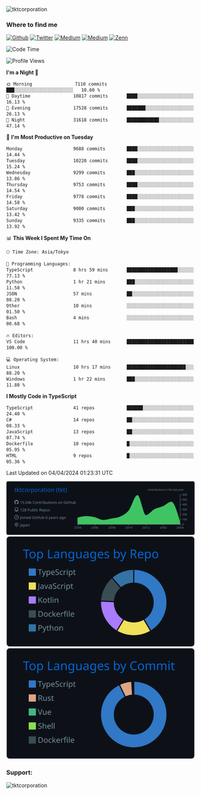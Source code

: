 <p align="left"> <img src="https://komarev.com/ghpvc/?username=tktcorporation&label=Profile%20views&color=0e75b6&style=flat" alt="tktcorporation" /> </p>

<h3>Where to find me</h3>
<p>
<a href="https://github.com/tktcorporation" target="_blank"><img alt="Github" src="https://img.shields.io/badge/GitHub-%2312100E.svg?&style=for-the-badge&logo=Github&logoColor=white" /></a>
<a href="https://twitter.com/tktcorporation" target="_blank"><img alt="Twitter" src="https://img.shields.io/badge/twitter-%231DA1F2.svg?&style=for-the-badge&logo=twitter&logoColor=white" /></a>
<a href="https://www.linkedin.com/in/tktcorporation" target="_blank"><img alt="Medium" src="https://img.shields.io/badge/linkdin-0a66c2.svg?&style=for-the-badge&logo=linkedin&logoColor=white" /></a>
<a href="https://qiita.com/tktcorporation" target="_blank"><img alt="Medium" src="https://img.shields.io/badge/qiita-55C500.svg?&style=for-the-badge&logo=qiita&logoColor=white" /></a>
<a href="https://zenn.dev/tktcorporation" target="_blank"><img alt="Zenn" src="https://img.shields.io/badge/Zenn-3EA8FF.svg?&style=for-the-badge&logo=Zenn&logoColor=white" /></a>
</p>
  
<!--START_SECTION:waka-->
![Code Time](http://img.shields.io/badge/Code%20Time-1%2C471%20hrs%208%20mins-blue)

![Profile Views](http://img.shields.io/badge/Profile%20Views-0-blue)

**I'm a Night 🦉** 

```text
🌞 Morning                7110 commits        ███░░░░░░░░░░░░░░░░░░░░░░   10.60 % 
🌆 Daytime                10817 commits       ████░░░░░░░░░░░░░░░░░░░░░   16.13 % 
🌃 Evening                17528 commits       ███████░░░░░░░░░░░░░░░░░░   26.13 % 
🌙 Night                  31618 commits       ████████████░░░░░░░░░░░░░   47.14 % 
```
📅 **I'm Most Productive on Tuesday** 

```text
Monday                   9688 commits        ████░░░░░░░░░░░░░░░░░░░░░   14.44 % 
Tuesday                  10220 commits       ████░░░░░░░░░░░░░░░░░░░░░   15.24 % 
Wednesday                9299 commits        ███░░░░░░░░░░░░░░░░░░░░░░   13.86 % 
Thursday                 9753 commits        ████░░░░░░░░░░░░░░░░░░░░░   14.54 % 
Friday                   9778 commits        ████░░░░░░░░░░░░░░░░░░░░░   14.58 % 
Saturday                 9000 commits        ███░░░░░░░░░░░░░░░░░░░░░░   13.42 % 
Sunday                   9335 commits        ███░░░░░░░░░░░░░░░░░░░░░░   13.92 % 
```


📊 **This Week I Spent My Time On** 

```text
🕑︎ Time Zone: Asia/Tokyo

💬 Programming Languages: 
TypeScript               8 hrs 59 mins       ███████████████████░░░░░░   77.13 % 
Python                   1 hr 21 mins        ███░░░░░░░░░░░░░░░░░░░░░░   11.58 % 
JSON                     57 mins             ██░░░░░░░░░░░░░░░░░░░░░░░   08.20 % 
Other                    10 mins             ░░░░░░░░░░░░░░░░░░░░░░░░░   01.50 % 
Bash                     4 mins              ░░░░░░░░░░░░░░░░░░░░░░░░░   00.68 % 

🔥 Editors: 
VS Code                  11 hrs 40 mins      █████████████████████████   100.00 % 

💻 Operating System: 
Linux                    10 hrs 17 mins      ██████████████████████░░░   88.20 % 
Windows                  1 hr 22 mins        ███░░░░░░░░░░░░░░░░░░░░░░   11.80 % 
```

**I Mostly Code in TypeScript** 

```text
TypeScript               41 repos            ██████░░░░░░░░░░░░░░░░░░░   24.40 % 
C#                       14 repos            ██░░░░░░░░░░░░░░░░░░░░░░░   08.33 % 
JavaScript               13 repos            ██░░░░░░░░░░░░░░░░░░░░░░░   07.74 % 
Dockerfile               10 repos            █░░░░░░░░░░░░░░░░░░░░░░░░   05.95 % 
HTML                     9 repos             █░░░░░░░░░░░░░░░░░░░░░░░░   05.36 % 
```




 Last Updated on 04/04/2024 01:23:31 UTC
<!--END_SECTION:waka-->

[![](https://raw.githubusercontent.com/tktcorporation/tktcorporation/master/profile-summary-card-output/github_dark/0-profile-details.svg)](https://github.com/vn7n24fzkq/github-profile-summary-cards)
[![](https://raw.githubusercontent.com/tktcorporation/tktcorporation/master/profile-summary-card-output/github_dark/1-repos-per-language.svg)](https://github.com/vn7n24fzkq/github-profile-summary-cards) [![](https://raw.githubusercontent.com/tktcorporation/tktcorporation/master/profile-summary-card-output/github_dark/2-most-commit-language.svg)](https://github.com/vn7n24fzkq/github-profile-summary-cards)

<h3 align="left">Support:</h3>
<p><a href="https://www.buymeacoffee.com/tktcorporation"> <img align="left" src="https://cdn.buymeacoffee.com/buttons/v2/default-yellow.png" height="50" width="210" alt="tktcorporation" /></a></p><br><br>
